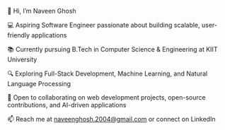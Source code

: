 👋 Hi, I’m Naveen Ghosh

💻 Aspiring Software Engineer passionate about building scalable, user-friendly applications

📚 Currently pursuing B.Tech in Computer Science & Engineering at KIIT University

🔍 Exploring Full-Stack Development, Machine Learning, and Natural Language Processing

🤝 Open to collaborating on web development projects, open-source contributions, and AI-driven applications

📫 Reach me at naveenghosh.2004@gmail.com or connect on LinkedIn
